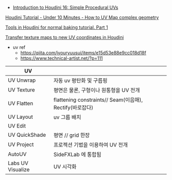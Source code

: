 
- [Introduction to Houdini 16: Simple Procedural UVs](https://www.youtube.com/watch?v=YFXdTfdrT4Y)

[Houdini Tutorial - Under 10 Minutes - How to UV Map complex geometry](https://www.youtube.com/watch?v=T80MY8Qaxp0)

[Tools in Houdini for normal baking tutorial. Part 1](https://www.youtube.com/watch?v=DN95J9ORp90)

[Transfer texture maps to new UV coordinates in Houdini](https://www.youtube.com/watch?v=xMwuKEenr4M)



- uv ref
  - <https://qiita.com/jyouryuusui/items/e15d53e88e9cc018d18f>
  - <https://www.technical-artist.net/?p=111>

| UV                |                                                          |
| ----------------- | -------------------------------------------------------- |
| UV Unwrap         | 자동 uv 평탄화 및 구릅핑                                 |
| UV Texture        | 평면은 물론, 구형이나 원통형을 UV 전개                   |
| UV Flatten        | flattening constraints// Seam(이음매), Rectify(바로잡다) |
| UV Layout         | uv 그룹 배치                                             |
| UV Edit           |                                                          |
| UV QuickShade     | 평면 // grid 한장                                        |
| UV Project        | 프로젝션 기법을 이용하여 UV 전개                         |
| AutoUV            | SideFXLab 에 통합됨                                      |
| Labs UV Visualize | UV 시각화                                                |
